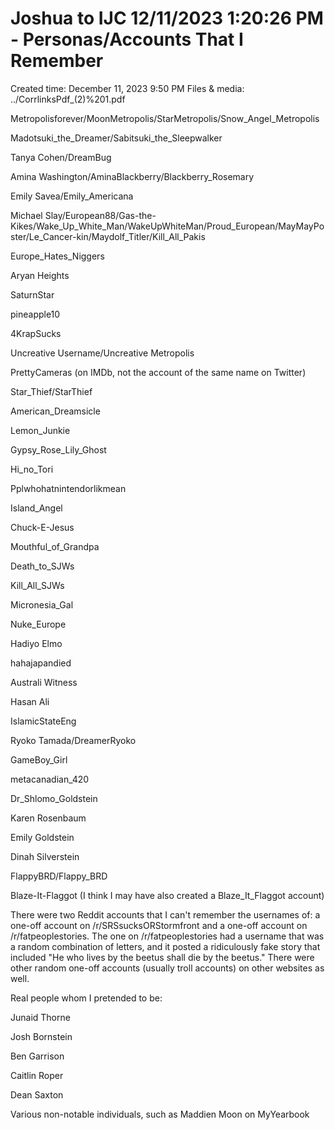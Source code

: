 # Joshua to IJC 12/11/2023 1:20:26 PM - Personas/Accounts That I Remember

Created time: December 11, 2023 9:50 PM
Files & media: ../CorrlinksPdf_(2)%201.pdf

Metropolisforever/MoonMetropolis/StarMetropolis/Snow_Angel_Metropolis

Madotsuki_the_Dreamer/Sabitsuki_the_Sleepwalker

Tanya Cohen/DreamBug

Amina Washington/AminaBlackberry/Blackberry_Rosemary

Emily Savea/Emily_Americana

Michael Slay/European88/Gas-the-Kikes/Wake_Up_White_Man/WakeUpWhiteMan/Proud_European/MayMayPoster/Le_Cancer-kin/Maydolf_Titler/Kill_All_Pakis

Europe_Hates_Niggers

Aryan Heights

SaturnStar

pineapple10

4KrapSucks

Uncreative Username/Uncreative Metropolis

PrettyCameras (on IMDb, not the account of the same name on Twitter)

Star_Thief/StarThief

American_Dreamsicle

Lemon_Junkie

Gypsy_Rose_Lily_Ghost

Hi_no_Tori

Pplwhohatnintendorlikmean

Island_Angel

Chuck-E-Jesus

Mouthful_of_Grandpa

Death_to_SJWs

Kill_All_SJWs

Micronesia_Gal

Nuke_Europe

Hadiyo Elmo

hahajapandied

Australi Witness

Hasan Ali

IslamicStateEng

Ryoko Tamada/DreamerRyoko

GameBoy_Girl

metacanadian_420

Dr_Shlomo_Goldstein

Karen Rosenbaum

Emily Goldstein

Dinah Silverstein

FlappyBRD/Flappy_BRD

Blaze-It-Flaggot (I think I may have also created a Blaze_It_Flaggot account)

There were two Reddit accounts that I can't remember the usernames of: a one-off account on /r/SRSsucksORStormfront and a one-off account on /r/fatpeoplestories.  The one on /r/fatpeoplestories had a username that was a random combination of letters, and it posted a ridiculously fake story that included "He who lives by the beetus shall die by the beetus."  There were other random one-off accounts (usually troll accounts) on other websites as well.

Real people whom I pretended to be:

Junaid Thorne

Josh Bornstein

Ben Garrison

Caitlin Roper

Dean Saxton

Various non-notable individuals, such as Maddien Moon on MyYearbook